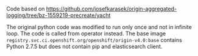 Code based on <https://github.com/josefkarasek/origin-aggregated-logging/tree/bz-1559219-precreate/yacht>

The original python code was modified to run only once and not in infinite loop. The code is called from operator instead.
The base image `registry.svc.ci.openshift.org/openshift/origin-v4.0:base` contains Python 2.7.5 but does not contain pip and elasticsearch client.